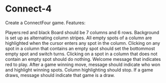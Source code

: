 # Connect-4

Create a ConnectFour game. Features:

Players:red and black
Board should be 7 columns and 6 rows.
Background is set up as alternating column stripes.
All empty spots of a column are highlighted when the cursor enters any spot in the column.
Clicking on any spot in a column that contains an empty spot should set the bottommost empty spot and switch turns.
Clicking on a spot in a column that does not contain an empty spot should do nothing.
Welcome message that indicates red to play.
After a game winning move, message should indicate who won and highlight winning spots. Column highlighting should stop.
If a game draws, message should indicate that game is a draw.
